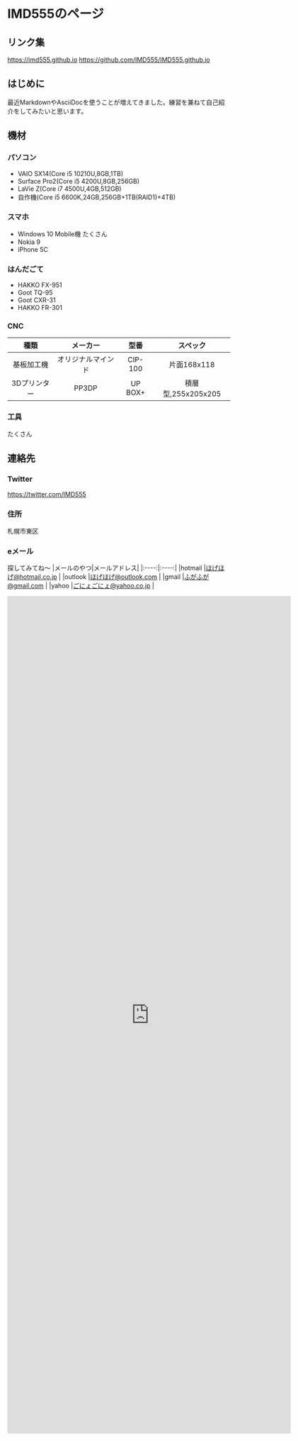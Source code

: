 # IMD555のページ
## リンク集
https://imd555.github.io
https://github.com/IMD555/IMD555.github.io
## はじめに
最近MarkdownやAsciiDocを使うことが増えてきました。練習を兼ねて自己紹介をしてみたいと思います。
## 機材
### パソコン
* VAIO SX14(Core i5 10210U,8GB,1TB)
* Surface Pro2(Core i5 4200U,8GB,256GB)
* LaVie Z(Core i7 4500U,4GB,512GB)
* 自作機(Core i5 6600K,24GB,256GB+1TB(RAID1)+4TB)
### スマホ
* Windows 10 Mobile機 たくさん
* Nokia 9
* iPhone 5C
### はんだごて
* HAKKO FX-951
* Goot TQ-95
* Goot CXR-31
* HAKKO FR-301
### CNC
|種類|メーカー|型番|スペック| 
|:----:|:----:|:----:|:----:|
|基板加工機		|オリジナルマインド	|CIP-100	|片面168x118		|
|3Dプリンター	|PP3DP			|UP BOX+	|積層型,255x205x205	|
### 工具
たくさん
## 連絡先
### Twitter
https://twitter.com/IMD555
### 住所
札幌市東区
### eメール
探してみてね～
|メールのやつ|メールアドレス| 
|:----:|:----:| 
|hotmail  |ほげほげ@hotmail.co.jp   |
|outlook  |ほげほげ@outlook.com     |
|gmail    |ふがふが@gmail.com       |
|yahoo    |ごにょごにょ@yahoo.co.jp |


<iframe src="https://docs.google.com/forms/d/e/1FAIpQLSe8yyWIPMa-cB4NiONBPLOeMuwXxO6gpRNIMOQoK9J4qOI-fw/viewform?embedded=true" width="640" height="1889" frameborder="0" marginheight="0" marginwidth="0">読み込んでいます…</iframe>
